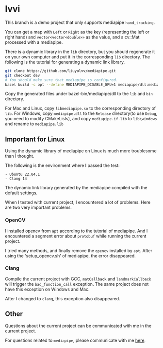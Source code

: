 # lvvi

This branch is a demo project that only supports mediapipe `hand_tracking`.

You can get a map with `Left` or `Right` as the key (representing the left or right hand) and `vector<vector<double>>` as the value, and a cv::Mat processed with a mediapipe.

There is a dynamic library in the `lib` directory, but you should regenerate it on your own computer and put it in the corresponding `lib` directory. The following is the tutorial for generating a dynamic link library.

```bash
git clone https://github.com/liuyulvv/mediapipe.git
git checkout dev
# You should make sure that mediapipe is configured.
bazel build -c opt --define MEDIAPIPE_DISABLE_GPU=1 mediapipe/dll:mediapipe # Mac and Linux, Windows needs to specify the python path.
```

Copy the generated files under bazel-bin/mediapipe/dll to the `lib` and `bin` directory.

For Mac and Linux, copy `libmediapipe.so` to the corresponding directory of `lib`. For Windows, copy `mediapipe.dll` to the `Release` directory(to use `Debug`, you need to modify CMakeLists), and copy `mediapipe.if.lib` to `lib\windows` and rename to `mediapipe.lib`

## Important for Linux

Using the dynamic library of mediapipe on Linux is much more troublesome than I thought.

The following is the environment where I passed the test:

    - Ubuntu 22.04.1
    - Clang 14

The dynamic link library generated by the mediapipe compiled with the default settings.

When I tested with current project, I encountered a lot of problems. Here are two very important problems.

### OpenCV

I installed opencv from `apt` according to the tutorial of mediapipe. And I encountered a segment error about `protobuf` while running the current project.

I tried many methods, and finally remove the `opencv` installed by `apt`. After using the 'setup_opencv.sh' of mediapipe, the error disappeared.

### Clang

Compile the current project with GCC, `matCallback` and `landmarkCallback` will trigger the `bad_function_call` exception. The same project does not have this exception on Windows and Mac.

After I changed to `clang`, this exception also disappeared.

## Other

Questions about the current project can be communicated with me in the current project.

For questions related to `mediapipe`, please communicate with me [here](https://github.com/liuyulvv/mediapipe).